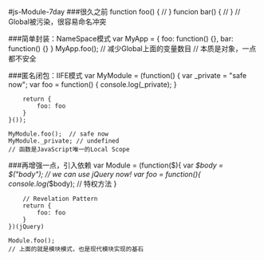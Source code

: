 #js-Module-7day
###很久之前
	function foo() {
		//
	}
	funcion bar() {
		//
	}
	// Global被污染，很容易命名冲突


###简单封装：NameSpace模式
	var MyApp = {
		foo: function() {},
		bar: function() {}
	}
	MyApp.foo();
	// 减少Global上面的变量数目
	// 本质是对象，一点都不安全

###匿名闭包：IIFE模式
	var MyModule = (function() {
		var _private = "safe now";
		var foo = function() {
			console.log(_private);
		}
	
		return {
			foo: foo
		}
	}());

	MyModule.foo();  // safe now
	MyModule._private; // undefined
	// 函数是JavaScript唯一的Local Scope
###再增强一点，引入依赖
	var Module = (function($){
	    var _$body = $("body");     // we can use jQuery now!
	    var foo = function(){
	        console.log(_$body);    // 特权方法
	    }
	
	    // Revelation Pattern
	    return {
	        foo: foo
	    }
	})(jQuery)
	
	Module.foo();
	// 上面的就是模块模式，也是现代模块实现的基石
	
###
		

